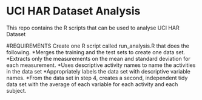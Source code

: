UCI HAR Dataset Analysis
========================
This repo contains the R scripts that can be used to analyse UCI HAR Dataset

#REQUIREMENTS
Create one R script called run_analysis.R that does the following.
*Merges the training and the test sets to create one data set.
*Extracts only the measurements on the mean and standard deviation for each measurement.
*Uses descriptive activity names to name the activities in the data set
*Appropriately labels the data set with descriptive variable names.
*From the data set in step 4, creates a second, independent tidy data set with the average of each variable
 for each activity and each subject.
